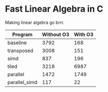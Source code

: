 # Fast Linear Algebra in C

Making linear algebra go brrr.

| Program       | Without O3 | With O3 |
|---------------|------------|---------|
| baseline      | 3792       | 168     |
| transposed    | 3008       | 151     |
| simd          | 837        | 196     |
| tiled         | 3218       | 6987    |
| parallel      | 1472       | 1749    |
| parallel_simd | 117        | 22      |
